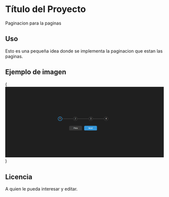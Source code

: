 # Título del Proyecto
Paginacion para la paginas

## Uso
Esto es una pequeña idea donde se implementa la paginacion que estan las paginas.

## Ejemplo de imagen
(![alt text](image.png))

## Licencia
A quien le pueda interesar y editar.
